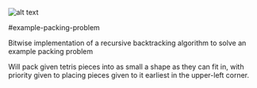 ![alt text](https://www.geek.com/wp-content/uploads/2016/05/image.jpg)

#example-packing-problem

Bitwise implementation of a recursive backtracking algorithm to solve an example packing problem

Will pack given tetris pieces into as small a shape as they can fit in, with priority given to placing pieces given to it earliest in the upper-left corner.
